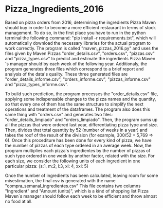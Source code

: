 # Pizza_Ingredients_2016
Based on pizza orders from 2016, determining the ingredients Pizza Maven should buy in order to become a more efficient restaurant in terms of stock management.
To do so, in the first place you have to run in the python terminal the following command: "pip install -r requirements.txt", which will automatically
download the necessary libraries for the actual program to work correctly. The program is called "maven_pizzas_2016.py" and uses the files given by
Maven Pizzas "order_details.csv", "orders.csv", "pizzas.csv" and "pizza_types.csv" to predict and estimate the ingredients Pizza Maven´s manager should by each week
of the following year. Additionaly, the program generates three files which correspond to a brief report and analysis of the data's quality. These three
generated files are "order_details_informe.csv", "orders_informe.csv", "pizzas_informe.csv" and "pizza_types_informe.csv".

To build such prediction, the program processes the "order_details.csv" file, applying some indispensable changes to the pizza names and the quantity, so
that every one of them has the same structure to simplify the next operations and treatment of the dataframes. The program also does this same thing with "orders.csv" 
and generates two files: "order_details_limpiado" and "orders_limpiado". Then, the program sums up all the pizzas that were ordered last year, differentiating pizza 
type and size. Then, divides that total quantity by 52 (number of weeks in a year) and takes the roof of the result of the division (for example, 300/52 = 5,769 => 6). 
Once this procediture has been done for every kind of pizza, we have the number of pizzas of each type ordered in an average week. Now, the program multiplies each 
pizza´s ingredientes by the number of pizzas of such type ordered in one week by another factor, related with the size. For each size, we consider the following units 
of each ingredient in one particular pizza: {s:1, m:2, l:3, xl: 4, xxl: 5}

Once the number of ingredients has been calculated, leaving room for some misestimation, the final csv is generated with the name "compra_semanal_ingredientes.csv"
This file contains two columns "Ingredient" and "Amount (units)", which is a kind of shopping list Pizza Maven´s manager should follow each week to be efficient
and throw almost no food at all.

